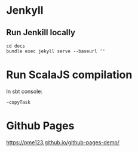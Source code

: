 # Jenkyll
## Run Jenkill locally

    cd docs
    bundle exec jekyll serve --baseurl ''
    
# Run ScalaJS compilation

In sbt console:

    ~copyTask
    
 # Github Pages
 
https://pme123.github.io/github-pages-demo/

